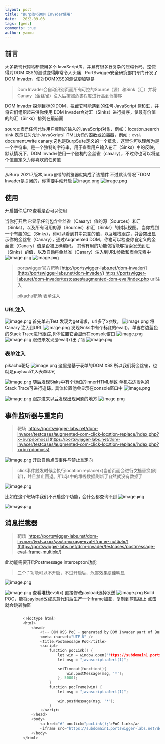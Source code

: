 ```yaml
---
layout: post
title: "Burp技巧DOM Invader使用"
date:   2022-09-03
tags: [geek]
comments: true
author: yanmu
---
```


## 前言

大多数现代网站都使用多个JavaScript库，并且有很多行复杂的压缩代码，这使得对DOM XSS的测试变得非常令人头痛，PortSwigger安全研究部门专门开发了DOM Invader，使对DOM XSS的测试更加容易

> Dom Invader会自动识别页面所有可控的Source（源）和Sink（汇）并将Canary（金丝雀）注入后按照危害程度进行高到低排序

DOM Invader 探测目标的 DOM，拦截它可能遇到的任何 JavaScript 源和汇，并将它们组织起来供你使用
DOM Invader会对汇（Sinks）进行排序，使最有价值的的汇（Sinks）排列在最前面

source:表示任何允许用户控制的输入的JavaScript对象，例如：location.search
sink:表示任何允许JavaScript/HTML执行的函数或设置器，例如：eval、document.write
canary:这也是BurpSuite定义的一个概念，这里你可以理解为是一个字符串，是一个独特的字符串，用于查看用户输入在汇（Sinks）中的反映，默认情况下，DOM Invader使用一个随机的金丝雀（canary），不过你也可以将这个值自定义为你喜欢的任何值

---

从Burp 2021.7版本,burp自带的浏览器就集成了该插件
不过默认情况下DOM Invader是关闭的，你需要手动开启
![image.png](https://cdn.nlark.com/yuque/0/2022/png/8363097/1651535927747-143de6ed-c90e-4646-a618-a7d7226c2eba.png)
![image.png](https://cdn.nlark.com/yuque/0/2022/png/8363097/1651535965856-cf7d2baf-2b56-47d0-bea3-48ecef2a2807.png)

## 使用
开启插件后f12查看是否可以使用

当你打开后
它显示任何包含金丝雀（Canary）值的源（Sources）和汇（Sinks），以及所有可用的源（Sources）和汇（Sinks）的树状视图。
当你找到一个有趣的汇（Sinks），你可以看到其中包含的值，以及堆栈跟踪，并会突出显示你的金丝雀（Canary），通过Augmented DOM，你也可以检查你自定义的金丝雀（Canary）值是否被正确编码。
其他有用的功能包括能够搜索发送到汇（Sinks）的值，以及自动将金丝雀（Canary）注入到URL参数和表单元素中
![image.png](https://cdn.nlark.com/yuque/0/2022/png/8363097/1651536020970-3da187f9-4ddd-46c1-828f-effa7c660cfa.png)
![image.png](https://cdn.nlark.com/yuque/0/2022/png/8363097/1651536117144-675282d4-ebc7-4467-ad36-e274a5fd0d4c.png)
> portswigger官方靶场
> [http://portswigger-labs.net/dom-invader/](http://portswigger-labs.net/dom-invader/)
> https://portswigger-labs.net/dom-invader/testcases/augmented-dom-eval/index.php  url注入
> 
> pikachu靶场 表单注入

### URL注入
![image.png](https://cdn.nlark.com/yuque/0/2022/png/8363097/1651537859800-0374f357-6776-4819-91f8-1f6c5015e2ab.png)
首先单击Test 发现为get请求，url多了x参数。
![image.png](https://cdn.nlark.com/yuque/0/2022/png/8363097/1651537882171-5d258ad8-c989-4a4e-9656-cb7984c67d9c.png)
将Canary 注入到URL
![image.png](https://cdn.nlark.com/yuque/0/2022/png/8363097/1651537921440-82240547-cd33-499f-9285-4cf4ed615dbe.png)
发现Sinks中有个标红的eval()，单击右边蓝色的Stack Trace进行跟踪,具体位置它会显示在console窗口
![image.png](https://cdn.nlark.com/yuque/0/2022/png/8363097/1651537934925-44b564ff-9f82-4220-8550-ae640c38155a.png)
![image.png](https://cdn.nlark.com/yuque/0/2022/png/8363097/1651537944045-239ca34c-2a6a-4259-bac9-8dec18ca6092.png)
跟进来发现是eval(x)出了错
![image.png](https://cdn.nlark.com/yuque/0/2022/png/8363097/1651537950497-b4003f3c-59f3-490a-9cbb-82e112b08bb2.png)


### 表单注入
pikachu靶场
![image.png](https://cdn.nlark.com/yuque/0/2022/png/8363097/1651537091325-0f337a7f-5895-4578-b2ac-80e5dff8b394.png)
这里是基于表单的DOM XSS
所以我们将金丝雀，也就是payload注入表单即可

![image.png](https://cdn.nlark.com/yuque/0/2022/png/8363097/1651537175993-d1fc1ac7-3384-4d04-a7a9-093403ba14c7.png)
随后发现Sinks中有个标红的innerHTML参数
单机右边蓝色的Stack Trace可进行追踪。具体位置他会显示在console窗口中
![image.png](https://cdn.nlark.com/yuque/0/2022/png/8363097/1651537306112-6d157244-b5c0-47f9-b4fb-c8e8524bdfc5.png)

![image.png](https://cdn.nlark.com/yuque/0/2022/png/8363097/1651537345290-a28901da-2a8a-40b3-9789-146e7edab6a0.png)
跟踪进来以后发现出现问题的地方
![image.png](https://cdn.nlark.com/yuque/0/2022/png/8363097/1651537403374-888d77be-6480-4675-a1f0-201aef2a1ef8.png)

## 事件监听器与重定向
> 靶场
> [https://portswigger-labs.net/dom-invader/testcases/augmented-dom-click-location-replace/index.php?x=burpdomxss](https://portswigger-labs.net/dom-invader/testcases/augmented-dom-click-location-replace/index.php?x=burpdomxss)

![image.png](https://cdn.nlark.com/yuque/0/2022/png/8363097/1651537660191-3ae7bccb-ef3b-4088-a973-cdf77b0a261b.png)
开启自动点击事件与禁止重定向
> click事件触发时候会执行location.replace(x)当前页面会进行文档替换(刷新)，并且禁止回退。所以js中的堆栈数据刷新了自然就没有数据了

![image.png](https://cdn.nlark.com/yuque/0/2022/png/8363097/1651538103247-2ff81e64-8194-4a6c-b1f9-ee27d85f5764.png)

比如在这个靶场中我们不开启这个功能，会什么都查询不到
![image.png](https://cdn.nlark.com/yuque/0/2022/png/8363097/1651538069860-177a3d2d-b69b-4bde-a496-fb82728808e7.png)


![image.png](https://cdn.nlark.com/yuque/0/2022/png/8363097/1651538057130-b5d0ca26-1286-4157-b4dc-fa42b47790ac.png)

## 消息拦截器
> 靶场
> [https://portswigger-labs.net/dom-invader/testcases/postmessage-eval-iframe-multiple/](https://portswigger-labs.net/dom-invader/testcases/postmessage-eval-iframe-multiple/)


此功能需要开启Postmessage interception功能
> 三个子功能可以不开启，不过开启后，危害效果更佳明显

![image.png](https://cdn.nlark.com/yuque/0/2022/png/8363097/1651538182773-94f0572e-0ff1-495e-8e15-145b66de64e0.png)


![image.png](https://cdn.nlark.com/yuque/0/2022/png/8363097/1651538481861-67dc7f21-e8e1-4248-a3e2-2a5538e48c69.png)
查看堆栈eval(x)
直接修改payload选择发送
![image.png](https://cdn.nlark.com/yuque/0/2022/png/8363097/1651538633131-0bb6d764-a1ef-4884-b39d-1722c275ac8e.png)
Build POC，能将payload改成恶意代码后生产一个iframe加载，复制到剪贴板上
点击就会跳转弹窗
```cpp

        <!doctype html>
        <html>
            <head>
                <!-- DOM XSS PoC - generated by DOM Invader part of Burp Suite -->
                <meta charset="UTF-8" />
                <title>Postmessage PoC</title>
                <script>
                    function pocLink() {
                        let win = window.open('https://subdomain1.portswigger-labs.net/dom-invader/testcases/postmessage-eval-iframe-multiple/external.html');
                        let msg = "javascript:alert(1)";
                        
                        setTimeout(function(){
                            win.postMessage(msg, '*');
                        }, 5000);
                    }
                    function pocFrame(win) {           
                        let msg = "javascript:alert(1)";
                        
                        win.postMessage(msg, '*');          
                    }
                </script>
            </head>
            <body>
                <a href="#" onclick="pocLink();">PoC link</a>          
                <iframe src="https://subdomain1.portswigger-labs.net/dom-invader/testcases/postmessage-eval-iframe-multiple/external.html" onload="pocFrame(this.contentWindow)"></iframe>                    
            </body>
        </html>
        
```
